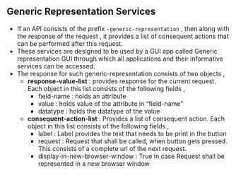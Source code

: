 ## Generic Representation Services

* If an API consists of the prefix `-generic-representation` , then along with the response of the request , it provides a list of consequent actions that can be performed after this request.
* These services are designed to be used by a GUI app called Generic representation GUI through which all applications and their informative services can be accessed. 
* The response for such generic-representation consists of two objects , 
  * **response-value-list** : provides response for the current request. Each object in this list consists of the following fields , 
    * field-name : holds an attribute
    * value : holds value of the attribute in “field-name”
    * datatype : holds the datatype of the value
  * **consequent-action-list** : Provides a list of consequent action. Each object in this list consists of the following fields , 
    * label : Label provides the text that needs to be print in the button 
    * request : Request that shall be called, when button gets pressed. This consists of a complete url of the next request.
    * display-in-new-browser-window : True in case Request shall be represented in a new browser window


